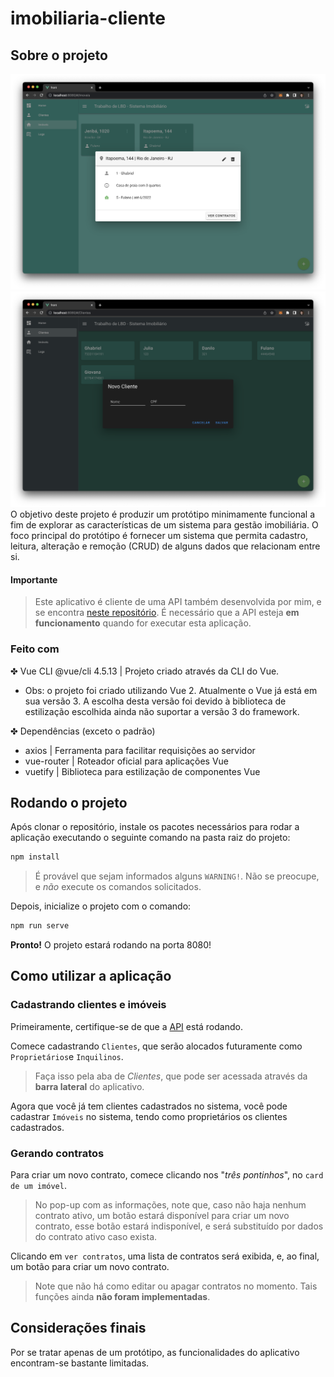 # imobiliaria-cliente

## Sobre o projeto
![Showcase detalhes de imóvel](public/appShowcase.png)
![Showcase criando um cliente](public/appShowcase2.png)
O objetivo deste projeto é produzir um protótipo minimamente funcional a fim
de explorar as características de um sistema para gestão imobiliária. O foco principal
do protótipo é fornecer um sistema que permita cadastro, leitura, alteração e remoção
(CRUD) de alguns dados que relacionam entre si.

#### Importante
> Este aplicativo é cliente de uma API também desenvolvida por mim, e se encontra [neste repositório](https://github.com/ghabrielmielli/imobiliaria-api).
> É necessário que a API esteja **em funcionamento** quando for executar esta aplicação.


### Feito com
✤ Vue CLI @vue/cli 4.5.13 | Projeto criado através da CLI do Vue.
- Obs: o projeto foi criado utilizando Vue 2. Atualmente o Vue já está em
sua versão 3. A escolha desta versão foi devido à biblioteca de estilização
escolhida ainda não suportar a versão 3 do framework.

✤ Dependências (exceto o padrão)
- axios | Ferramenta para facilitar requisições ao servidor
- vue-router | Roteador oficial para aplicações Vue
- vuetify | Biblioteca para estilização de componentes Vue


## Rodando o projeto

Após clonar o repositório, instale os pacotes necessários para rodar a aplicação executando o seguinte comando na pasta raiz do projeto:
```bash
npm install
```
> É provável que sejam informados alguns `WARNING!`. Não se preocupe, e *não* execute os comandos solicitados.

Depois, inicialize o projeto com o comando:
```bash
npm run serve
```

**Pronto!** O projeto estará rodando na porta 8080!

## Como utilizar a aplicação

### Cadastrando clientes e imóveis

Primeiramente, certifique-se de que a [API](https://github.com/ghabrielmielli/imobiliaria-api) está rodando.

Comece cadastrando `Clientes`, que serão alocados futuramente como `Proprietários`e `Inquilinos`.
> Faça isso pela aba de *Clientes*, que pode ser acessada através da **barra lateral** do aplicativo.

Agora que você já tem clientes cadastrados no sistema, você pode cadastrar `Imóveis` no sistema, tendo como proprietários os clientes cadastrados.

### Gerando contratos

Para criar um novo contrato, comece clicando nos "*três pontinhos*", no `card de um imóvel`.
> No pop-up com as informações, note que, caso não haja nenhum contrato ativo, um botão estará disponível para criar um novo contrato, esse botão estará indisponível, e será substituído por dados do contrato ativo caso exista.

Clicando em `ver contratos`, uma lista de contratos será exibida, e, ao final, um botão para criar um novo contrato.
> Note que não há como editar ou apagar contratos no momento. Tais funções ainda **não foram implementadas**.


## Considerações finais

Por se tratar apenas de um protótipo, as funcionalidades do aplicativo encontram-se bastante limitadas.
